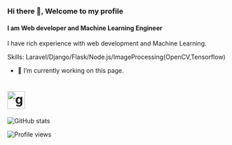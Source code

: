 ### Hi there 👋, Welcome to my profile
#### I am Web developer and Machine Learning Engineer
I have rich experience with web development and Machine Learning.

Skills: Laravel/Django/Flask/Node.js/ImageProcessing(OpenCV,Tensorflow)

- 🔭 I’m currently working on this page. 


# [<img src='https://cdn.jsdelivr.net/npm/simple-icons@3.0.1/icons/github.svg' alt='github' height='40'>](https://github.com/skyhdev)  

![GitHub stats](https://github-readme-stats.vercel.app/api?username=skyhdev&show_icons=true)  

![Profile views](https://gpvc.arturio.dev/skyhdev)
